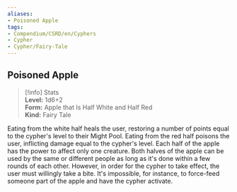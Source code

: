 ```yaml
---
aliases:
- Poisoned Apple
tags:
- Compendium/CSRD/en/Cyphers
- Cypher
- Cypher/Fairy-Tale
---
```


  
## Poisoned Apple  
>[!info] Stats  
> **Level:** 1d6+2  
> **Form:** Apple that Is Half White and Half Red  
> **Kind:** Fairy Tale
  
Eating from the white half heals the user, restoring a number of points equal to the cypher's level to their Might Pool. Eating from the red half poisons the user, inflicting damage equal to the cypher's level. Each half of the apple has the power to affect only one creature. Both halves of the apple can be used by the same or different people as long as it's done within a few rounds of each other. However, in order for the cypher to take effect, the user must willingly take a bite. It's impossible, for instance, to force-feed someone part of the apple and have the cypher activate.